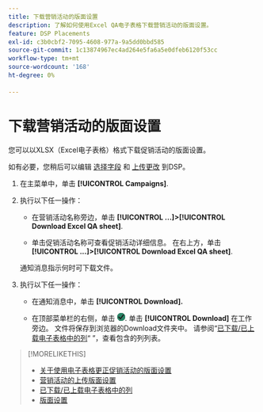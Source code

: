 ```yaml
---
title: 下载营销活动的版面设置
description: 了解如何使用Excel QA电子表格下载营销活动的版面设置。
feature: DSP Placements
exl-id: c3b0cbf2-7095-4608-977a-9a5dd0bbd585
source-git-commit: 1c13874967ec4ad264e5fa6a5e0dfeb6120f53cc
workflow-type: tm+mt
source-wordcount: '168'
ht-degree: 0%

---
```


# 下载营销活动的版面设置

您可以以XLSX（Excel电子表格）格式下载促销活动的版面设置。

如有必要，您稍后可以编辑 [选择字段](qa-sheet-columns.md) 和 [上传更改](qa-sheet-upload.md) 到DSP。

1. 在主菜单中，单击 **[!UICONTROL Campaigns]**.

1. 执行以下任一操作：

   * 在营销活动名称旁边，单击 **[!UICONTROL ...]>[!UICONTROL Download Excel QA sheet]**.

   * 单击促销活动名称可查看促销活动详细信息。 在右上方，单击 **[!UICONTROL ...]>[!UICONTROL Download Excel QA sheet]**.

   通知消息指示何时可下载文件。

1. 执行以下任一操作：

   * 在通知消息中，单击 **[!UICONTROL Download].**

   * 在顶部菜单栏的右侧，单击 ![作业](/help/dsp/assets/downloads.png). 单击 **[!UICONTROL Download]** 在工作旁边。
   文件将保存到浏览器的Download文件夹中。 请参阅“[已下载/已上载电子表格中的列](qa-sheet-columns.md)“ ”，查看包含的列列表。

>[!MORELIKETHIS]
>
>* [关于使用电子表格更正促销活动的版面设置](qa-about.md)
>* [营销活动的上传版面设置](qa-sheet-upload.md)
>* [已下载/已上载电子表格中的列](qa-sheet-columns.md)
>* [版面设置](/help/dsp/campaign-management/placements/placement-settings.md)

